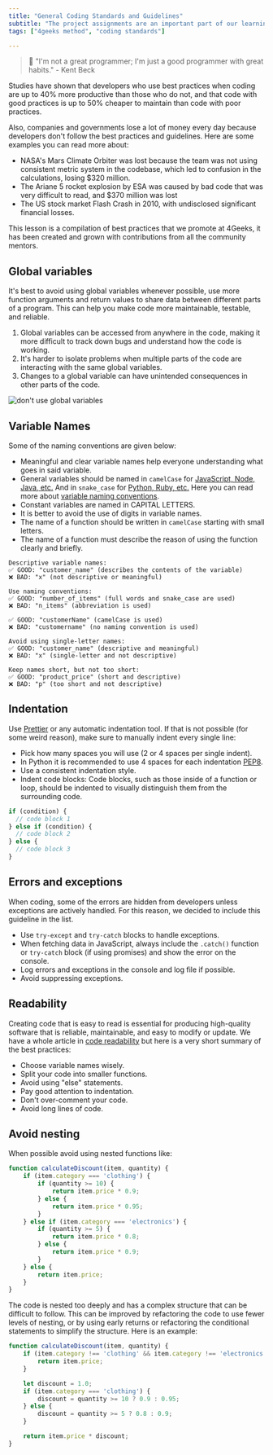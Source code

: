 ```yaml
---
title: "General Coding Standards and Guidelines"
subtitle: "The project assignments are an important part of our learning method; these lessons will show you what to expect and why they matter so much."
tags: ["4geeks method", "coding standards"]

---
```


>  🤯 "I'm not a great programmer; I'm just a good programmer with great habits." - Kent Beck

Studies have shown that developers who use best practices when coding are up to 40% more productive than those who do not, and that code with good practices is up to 50% cheaper to maintain than code with poor practices. 

Also, companies and governments lose a lot of money every day because developers don't follow the best practices and guidelines. Here are some examples you can read more about:

- NASA's Mars Climate Orbiter was lost because the team was not using consistent metric system in the codebase, which led to confusion in the calculations, losing $320 million.
- The Ariane 5 rocket explosion by ESA was caused by bad code that was very difficult to read, and $370 million was lost
- The US stock market Flash Crash in 2010, with undisclosed significant financial losses.

This lesson is a compilation of best practices that we promote at 4Geeks, it has been created and grown with contributions from all the community mentors.

## Global variables
It's best to avoid using global variables whenever possible, use more function arguments and return values to share data between different parts of a program. This can help you make code more maintainable, testable, and reliable.

1. Global variables can be accessed from anywhere in the code, making it more difficult to track down bugs and understand how the code is working.
2. It's harder to isolate problems when multiple parts of the code are interacting with the same global variables.
3. Changes to a global variable can have unintended consequences in other parts of the code.

![don't use global variables](https://breathecode.herokuapp.com/v1/media/file/dont-use-global-variables-png?)

## Variable Names
Some of the naming conventions are given below:

- Meaningful and clear variable names help everyone understanding what goes in said variable.
- General variables should be named in `camelCase` for [JavaScript, Node, Java, etc.](https://en.wikipedia.org/wiki/Camel_case) And in `snake_case` for [Python, Ruby, etc.](https://en.wikipedia.org/wiki/Snake_case) Here you can read more about [variable naming conventions](https://4geeks.com/lesson/variable-naming-conventions).
- Constant variables are named in CAPITAL LETTERS.
- It is better to avoid the use of digits in variable names.
- The name of a function should be written in `camelCase` starting with small letters.
- The name of a function must describe the reason of using the function clearly and briefly.

```text
Descriptive variable names:
✅ GOOD: "customer_name" (describes the contents of the variable)
❌ BAD: "x" (not descriptive or meaningful)

Use naming conventions:
✅ GOOD: "number_of_items" (full words and snake_case are used)
❌ BAD: "n_items" (abbreviation is used)

✅ GOOD: "customerName" (camelCase is used)
❌ BAD: "customername" (no naming convention is used)

Avoid using single-letter names:
✅ GOOD: "customer_name" (descriptive and meaningful)
❌ BAD: "x" (single-letter and not descriptive)

Keep names short, but not too short:
✅ GOOD: "product_price" (short and descriptive)
❌ BAD: "p" (too short and not descriptive)
```

## Indentation

Use [Prettier](https://prettier.io/) or any automatic indentation tool. If that is not possible (for some weird reason), make sure to manually indent every single line:

- Pick how many spaces you will use (2 or 4 spaces per single indent).
- In Python it is recommended to use 4 spaces for each indentation [PEP8](https://peps.python.org/pep-0008/#indentation).
- Use a consistent indentation style.
- Indent code blocks: Code blocks, such as those inside of a function or loop, should be indented to visually distinguish them from the surrounding code.

```javascript
if (condition) {
  // code block 1
} else if (condition) {
  // code block 2
} else {
  // code block 3
}
```

## Errors and exceptions
When coding, some of the errors are hidden from developers unless exceptions are actively handled. For this reason, we decided to include this guideline in the list.

- Use `try-except` and `try-catch` blocks to handle exceptions.
- When fetching data in JavaScript, always include the `.catch()` function or `try-catch` block (if using promises) and show the error on the console.
- Log errors and exceptions in the console and log file if possible.
- Avoid suppressing exceptions.

## Readability

Creating code that is easy to read is essential for producing high-quality software that is reliable, maintainable, and easy to modify or update. We have a whole article in [code readability](https://4geeks.com/lesson/what-is-and-how-to-improve-code-readability) but here is a very short summary of the best practices:

- Choose variable names wisely.
- Split your code into smaller functions.
- Avoid using "else" statements.
- Pay good attention to indentation.
- Don't over-comment your code.
- Avoid long lines of code.

## Avoid nesting

When possible avoid using nested functions like:

```js
function calculateDiscount(item, quantity) {
    if (item.category === 'clothing') {
        if (quantity >= 10) {
            return item.price * 0.9;
        } else {
            return item.price * 0.95;
        }
    } else if (item.category === 'electronics') {
        if (quantity >= 5) {
            return item.price * 0.8;
        } else {
            return item.price * 0.9;
        }
    } else {
        return item.price;
    }
}
```

The code is nested too deeply and has a complex structure that can be difficult to follow. This can be improved by refactoring the code to use fewer levels of nesting, or by using early returns or refactoring the conditional statements to simplify the structure. Here is an example:

```js
function calculateDiscount(item, quantity) {
    if (item.category !== 'clothing' && item.category !== 'electronics') {
        return item.price;
    }

    let discount = 1.0;
    if (item.category === 'clothing') {
        discount = quantity >= 10 ? 0.9 : 0.95;
    } else {
        discount = quantity >= 5 ? 0.8 : 0.9;
    }

    return item.price * discount;
}
```
